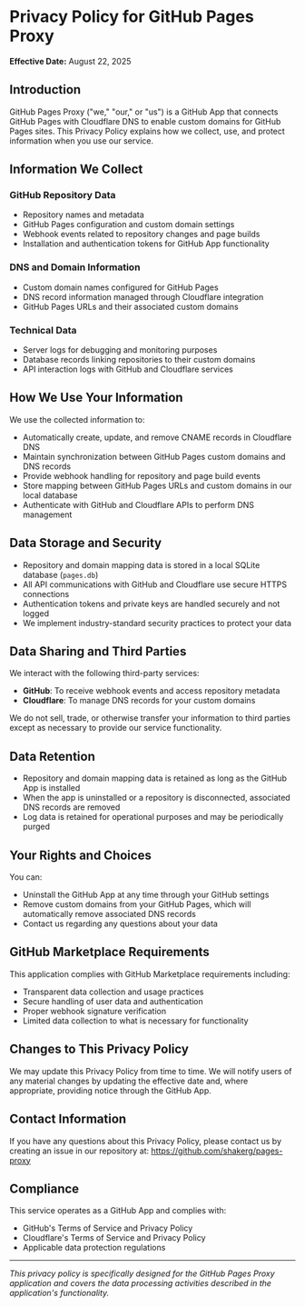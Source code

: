 # Privacy Policy for GitHub Pages Proxy

**Effective Date:** August 22, 2025

## Introduction

GitHub Pages Proxy ("we," "our," or "us") is a GitHub App that connects GitHub Pages with Cloudflare DNS to enable custom domains for GitHub Pages sites. This Privacy Policy explains how we collect, use, and protect information when you use our service.

## Information We Collect

### GitHub Repository Data
- Repository names and metadata
- GitHub Pages configuration and custom domain settings
- Webhook events related to repository changes and page builds
- Installation and authentication tokens for GitHub App functionality

### DNS and Domain Information
- Custom domain names configured for GitHub Pages
- DNS record information managed through Cloudflare integration
- GitHub Pages URLs and their associated custom domains

### Technical Data
- Server logs for debugging and monitoring purposes
- Database records linking repositories to their custom domains
- API interaction logs with GitHub and Cloudflare services

## How We Use Your Information

We use the collected information to:

- Automatically create, update, and remove CNAME records in Cloudflare DNS
- Maintain synchronization between GitHub Pages custom domains and DNS records
- Provide webhook handling for repository and page build events
- Store mapping between GitHub Pages URLs and custom domains in our local database
- Authenticate with GitHub and Cloudflare APIs to perform DNS management

## Data Storage and Security

- Repository and domain mapping data is stored in a local SQLite database (`pages.db`)
- All API communications with GitHub and Cloudflare use secure HTTPS connections
- Authentication tokens and private keys are handled securely and not logged
- We implement industry-standard security practices to protect your data

## Data Sharing and Third Parties

We interact with the following third-party services:

- **GitHub**: To receive webhook events and access repository metadata
- **Cloudflare**: To manage DNS records for your custom domains

We do not sell, trade, or otherwise transfer your information to third parties except as necessary to provide our service functionality.

## Data Retention

- Repository and domain mapping data is retained as long as the GitHub App is installed
- When the app is uninstalled or a repository is disconnected, associated DNS records are removed
- Log data is retained for operational purposes and may be periodically purged

## Your Rights and Choices

You can:

- Uninstall the GitHub App at any time through your GitHub settings
- Remove custom domains from your GitHub Pages, which will automatically remove associated DNS records
- Contact us regarding any questions about your data

## GitHub Marketplace Requirements

This application complies with GitHub Marketplace requirements including:

- Transparent data collection and usage practices
- Secure handling of user data and authentication
- Proper webhook signature verification
- Limited data collection to what is necessary for functionality

## Changes to This Privacy Policy

We may update this Privacy Policy from time to time. We will notify users of any material changes by updating the effective date and, where appropriate, providing notice through the GitHub App.

## Contact Information

If you have any questions about this Privacy Policy, please contact us by creating an issue in our repository at: https://github.com/shakerg/pages-proxy

## Compliance

This service operates as a GitHub App and complies with:
- GitHub's Terms of Service and Privacy Policy
- Cloudflare's Terms of Service and Privacy Policy
- Applicable data protection regulations

---

*This privacy policy is specifically designed for the GitHub Pages Proxy application and covers the data processing activities described in the application's functionality.*
